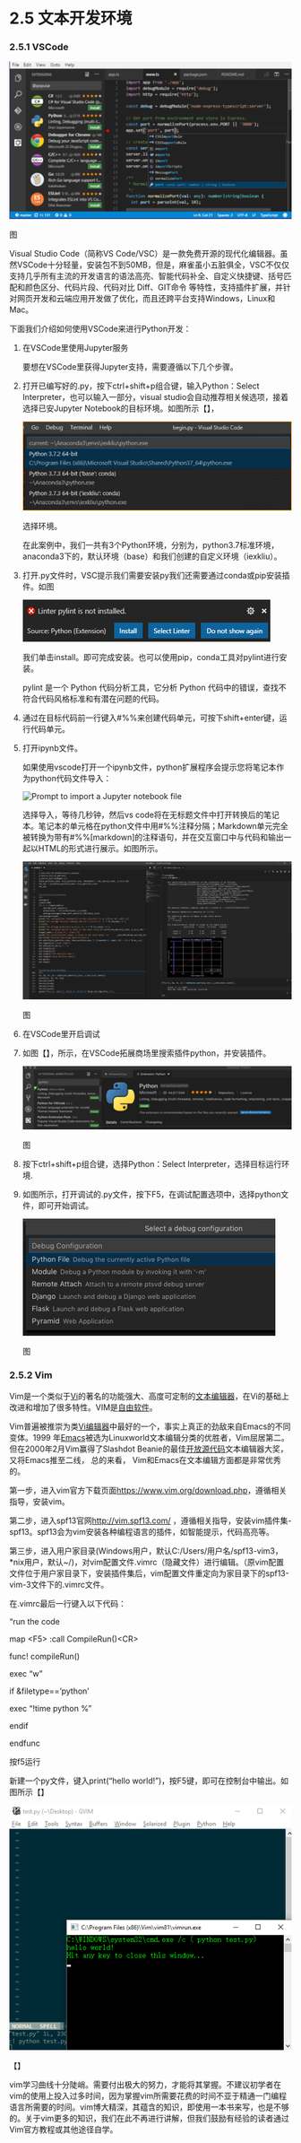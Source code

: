 # 2.5 文本开发环境


### 2.5.1 VSCode

![](media/79b5dab6a54e03eb3d8b98f8162da18e.png)

图

Visual Studio Code（简称VS
Code/VSC）是一款免费开源的现代化编辑器。虽然VSCode十分轻量，安装包不到50MB，但是，麻雀虽小五脏俱全，VSC不仅仅支持几乎所有主流的开发语言的语法高亮、智能代码补全、自定义快捷键、括号匹配和颜色区分、代码片段、代码对比
Diff、GIT命令
等特性，支持插件扩展，并针对网页开发和云端应用开发做了优化，而且还跨平台支持Windows，Linux和Mac。

下面我们介绍如何使用VSCode来进行Python开发：

1.  在VSCode里使用Jupyter服务

    要想在VSCode里获得Jupyter支持，需要遵循以下几个步骤。

2.  打开已编写好的.py，按下ctrl+shift+p组合键，输入Python：Select
    Interpreter，也可以输入一部分，visual
    studio会自动推荐相关候选项，接着选择已安Jupyter
    Notebook的目标环境。如图所示【】，

    ![](media/209fb6f6418e1c9362fce6303587dcee.png)

    选择环境。

    在此案例中，我们一共有3个Python环境，分别为，python3.7标准环境，anaconda3下的，默认环境（base）和我们创建的自定义环境（iexkliu）。

3.  打开.py文件时，VSC提示我们需要安装py我们还需要通过conda或pip安装插件。如图

    ![](media/a490e38005610fa47665e098bf5c3eed.png)

    我们单击install。即可完成安装。也可以使用pip，conda工具对pylint进行安装。

    pylint 是一个 Python 代码分析工具，它分析 Python
    代码中的错误，查找不符合代码风格标准和有潜在问题的代码。

4.  通过在目标代码前一行键入\#%%来创建代码单元，可按下shift+enter键，运行代码单元。

5.  打开ipynb文件。

    如果使用vscode打开一个ipynb文件，python扩展程序会提示您将笔记本作为python代码文件导入：

    ![Prompt to import a Jupyter notebook
    file](media/8cdafa03b7614b917910ac8854f4617e.png)

    选择导入，等待几秒钟，然后vs
    code将在无标题文件中打开转换后的笔记本。笔记本的单元格在python文件中用\#%%注释分隔；Markdown单元完全被转换为带有\#%%[markdown]的注释语句，并在交互窗口中与代码和输出一起以HTML的形式进行展示。如图所示。

    ![](media/c82b6e74dd36c5b8fe76da00314eedc4.png)

    图

6.  在VSCode里开启调试

7.  如图【】，所示，在VSCode拓展商场里搜索插件python，并安装插件。

    ![](media/6c80c415ffeec2867152b091c53b2578.png)

    图

8.  按下ctrl+shift+p组合键，选择Python：Select Interpreter，选择目标运行环境.

9.  如图所示，打开调试的.py文件，按下F5，在调试配置选项中，选择python文件，即可开始调试。

    ![](media/d9d7076710d1367090f5cee74f3d1b85.png)

    图

### 2.5.2 Vim

Vim是一个类似于[Vi](https://baike.baidu.com/item/Vi/8987313)的著名的功能强大、高度可定制的[文本编辑器](https://baike.baidu.com/item/%E6%96%87%E6%9C%AC%E7%BC%96%E8%BE%91%E5%99%A8/8853160)，在Vi的基础上改进和增加了很多特性。VIM是[自由软件](https://baike.baidu.com/item/%E8%87%AA%E7%94%B1%E8%BD%AF%E4%BB%B6/405190)。

Vim普遍被推崇为类[Vi编辑器](https://baike.baidu.com/item/Vi%E7%BC%96%E8%BE%91%E5%99%A8)中最好的一个，事实上真正的劲敌来自Emacs的不同变体。1999
年[Emacs](https://baike.baidu.com/item/Emacs)被选为Linuxworld文本编辑分类的优胜者，Vim屈居第二。但在2000年2月Vim赢得了Slashdot
Beanie的最佳[开放源代码](https://baike.baidu.com/item/%E5%BC%80%E6%94%BE%E6%BA%90%E4%BB%A3%E7%A0%81/114160)文本编辑器大奖，又将Emacs推至二线，
总的来看， Vim和Emacs在文本编辑方面都是非常优秀的。

第一步，进入vim官方下载页面<https://www.vim.org/download.php>，遵循相关指导，安装vim。

第二步，进入spf13官网<http://vim.spf13.com/>
，遵循相关指导，安装vim插件集-spf13。spf13会为vim安装各种编程语言的插件，如智能提示，代码高亮等。

第三步，进入用户家目录(Windows用户，默认C:/Users/用户名/spf13-vim3，\*nix用户，默认\~/)，对vim配置文件.vimrc（隐藏文件）进行编辑。（原vim配置文件位于用户家目录下，安装插件集后，vim配置文件重定向为家目录下的spf13-vim-3文件下的.vimrc文件。

在.vimrc最后一行键入以下代码：

“run the code

map \<F5\> :call CompileRun()\<CR\>

func! compileRun()

exec “w”

if \&filetype==’python’

exec “!time python %”

endif

endfunc

按f5运行

新建一个py文件，键入print(“hello
world!”)，按F5键，即可在控制台中输出。如图所示【】

![](media/45c708356c33acdb26da13ef1dba09b6.png)

【】

vim学习曲线十分陡峭。需要付出极大的努力，才能将其掌握。不建议初学者在vim的使用上投入过多时间，因为掌握vim所需要花费的时间不亚于精通一门编程语言所需要的时间。vim博大精深，其蕴含的知识，即使用一本书来写，也是不够的。关于vim更多的知识，我们在此不再进行讲解，但我们鼓励有经验的读者通过Vim官方教程或其他途径自学。